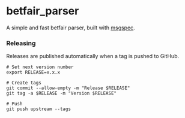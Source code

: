 # betfair_parser

A simple and fast betfair parser, built with [msgspec](https://github.com/jcrist/msgspec).

### Releasing

Releases are published automatically when a tag is pushed to GitHub.

```
# Set next version number
export RELEASE=x.x.x

# Create tags
git commit --allow-empty -m "Release $RELEASE"
git tag -a $RELEASE -m "Version $RELEASE"

# Push
git push upstream --tags
```